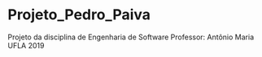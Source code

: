 # Projeto_Pedro_Paiva
Projeto da disciplina de Engenharia de Software
Professor: Antônio Maria
UFLA 2019
